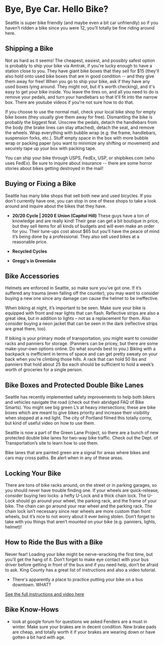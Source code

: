 Bye, Bye Car. Hello Bike?
=========================

Seattle is super bike friendly (and maybe even a bit car unfriendly) so if you haven’t ridden a bike since you were 12, you’ll totally be fine riding around here.


Shipping a Bike
---------------
Not as hard as it seems! The cheapest, easiest, and possibly safest option is probably to ship your bike via Amtrak, if you're lucky enough to have a station close to you. They have giant bike boxes that they sell for $15 (they'll also hold onto used bike boxes that are in good condition -- and they give them away for free! When you go to ship your bike, ask if they have any used boxes lying around. They might not, but it's worth checking), and it's easy to get your bike inside. You leave the tires on, and all you need to do is remove your pedals, and turn your handlebars so that it'll fit into the narrow box. There are youtube videos if you're not sure how to do that.

If you choose to use the normal mail, check your local bike shop for empty bike boxes (they usually give them away for free). Dismantling the bike is probably the biggest feat. Unscrew the pedals, detach the handlebars from the body (the brake lines can stay attached), detach the seat, and remove the wheels. Wrap everything with bubble wrap (e.g. the frame, handlebars, suspension forks, etc.). Stuff empty space in the box with more bubble wrap or packing paper (you want to minimize any shifting or movement) and securely tape up your box with packing tape.

You can ship your bike through USPS, FedEx, USP, or shipbikes.com (who uses FedEx). Be sure to inquire about insurance -- there are some horror stories about bikes getting destroyed in the mail!


Buying or Fixing a Bike
-----------------------
Seattle has many bike shops that sell both new and used bicycles. If you don't currently have one, you can stop in one of these shops to take a look around and inquire about the bikes that they have.

- **20/20 Cycle | 2020 E Union (Capitol Hill)**
  These guys have a ton of knowledge and are really kind! Their gear can get a bit boutique in price, but they sell items for all kinds of budgets and will even make an order for you. Their tune-ups cost about $65 but you’ll have the peace of mind it’s being done by a professional. They also sell used bikes at a reasonable price.

- **Recycled Cycles**
- **Gregg's in Greenlake**


Bike Accessories
----------------
Helmets are enforced in Seattle, so make sure you’ve got one. If it’s suffered any trauma (even falling off the counter), you may want to consider buying a new one since any damage can cause the helmet to be ineffective.

When biking at night, it’s important to be seen. Make sure your bike is equipped with front and rear lights that can flash. Reflective strips are also a great idea, but in addition to lights – not as a replacement for them. Also consider buying a neon jacket that can be seen in the dark (reflective strips are great there, too).

If biking is your primary mode of transportation, you might want to consider racks and panniers for storage. (Panniers can be pricey, but there are some make-your-own options online. Do what sounds best to you.) Biking with a backpack is inefficient in terms of space and can get pretty sweaty on your back when you’re climbing those hills. A rack that can hold 50 lbs and panniers that hold about 25 lbs each should be sufficient to hold a week’s worth of groceries for a single person.


Bike Boxes and Protected Double Bike Lanes
------------------------------------------
Seattle has recently implemented safety improvements to help both bikers and vehicles navigate the road (check out their abridged FAQ of Bike Smarts). You might see big green L’s at heavy intersections; these are bike boxes which are meant to give bikes priority and increase their visibility when stopped at a red light. The city of Portland filmed this totally corny, but kind of useful video on how to use them.

Seattle is now a part of the Green Lane Project, so there are a bunch of new protected double bike lanes for two-way bike traffic. Check out the Dept. of Transportation’s site to learn how to use them.

Bike lanes that are painted green are a signal for areas where bikes and cars may cross paths. Be alert when in any of  these areas.


Locking Your Bike
-----------------
There are tons of bike racks around, on the street or in parking garages, so you should never have trouble finding one. If your wheels are quick-release, consider buying two locks: a hefty U-Lock and a thick chain lock. The U-Lock should go around your wheel, the parking rack, and the frame of your bike. The chain can go around your rear wheel and the parking rack. The chain lock isn’t necessary since rear wheels are more custom than front wheels, but it’s nice to not worry about it ever being stolen. Don’t forget to take with you things that aren’t mounted on your bike (e.g. panniers, lights, helmet)!


How to Ride the Bus with a Bike
-------------------------------
Never fear! Loading your bike might be nerve-wracking the first time, but you’ll get the hang of it. Don’t forget to make eye contact with your bus driver before getting in front of the bus and if you need help, don’t be afraid to ask. King County has a great list of instructions and also a video tutorial.

- There's apparently a place to practice putting your bike on a bus downtown. WHAT?

[See the full instructions and video here](http://metro.kingcounty.gov/tops/bike/index.html)


Bike Know-Hows
--------------
- look at google forum for questions we asked
  Fenders are a must in winter.
  Make sure your brakes are in decent condition. New brake pads are cheap, and totally worth it if your brakes are wearing down or have gotten a bit hard with age.
